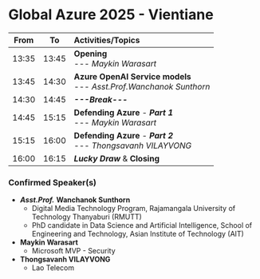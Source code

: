 # Global Azure 2025 - Vientiane

| From  |  To   |  Activities/Topics                                                       |
|:-----:|:-----:|:-------------------------------------------------------------------------|
| 13:35 | 13:45 | **Opening** <br>--- *Maykin Warasart*                                    |
| 13:45 | 14:30 | **Azure OpenAI Service models** <br>--- *Asst.Prof.Wanchanok Sunthorn*   |
| 14:30 | 14:45 | ***---Break---***                                                        |
| 14:45 | 15:15 | **Defending Azure** - ***Part 1*** <br>--- *Maykin Warasart*             |
| 15:15 | 16:00 | **Defending Azure** - ***Part 2*** <br>--- *Thongsavanh VILAYVONG*       |
| 16:00 | 16:15 | ***Lucky Draw*** & **Closing**                                           |


### Confirmed Speaker(s)
+ ***Asst.Prof.*** **Wanchanok Sunthorn**
	+ Digital Media Technology Program, Rajamangala University of Technology Thanyaburi (RMUTT)
	+ PhD candidate in Data Science and Artificial Intelligence, School of Engineering and Technology, Asian Institute of Technology (AIT)
+ **Maykin Warasart**
	+ Microsoft MVP - Security
+ **Thongsavanh VILAYVONG**
	+ Lao Telecom